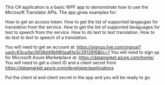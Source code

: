 This C# application is a basic WPF app to demonstrate how to use the Microsoft Translator APIs. The app gives examples for:

How to get an access token.
How to get the list of supported langauges for translation from the service.
How to get the list of supported lanaguages for text to speech from the service.
How to do text to text translation.
How to do text to text to speech of a translation.

You will need to get an account at: https://signup.live.com/signup?uaid=63ca3ac5638d49b980aa81e3c39126f6&lic=1
You will need to sign up for Microsoft Azure Marketplace at: https://datamarket.azure.com/home/
You will need to get a client ID and a client secret from https://datamarket.azure.com/developer/applications 

Put the client id and client secret in the app and you will be ready to go.

